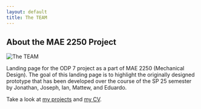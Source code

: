 ```yaml
---
layout: default
title: The TEAM 
---
```


## About the MAE 2250 Project

![The TEAM](https://github.com/user-attachments/assets/bb804f76-d6c2-4d73-8a12-c18c1998ce49)

Landing page for the ODP 7 project as a part of MAE 2250 (Mechanical Design). The goal of this landing page is to highlight the originally designed prototype that has been developed over the course of the SP 25 semester by Jonathan, Joseph, Ian, Mattew, and Eduardo.

Take a look at [my projects](https://github.com/JonathanDistler/Jonathan-Distler-Portfolio/tree/main/_projects) and [my CV](https://github.com/JonathanDistler/Jonathan-Distler-Portfolio/blob/main/_pages/cv.md).
